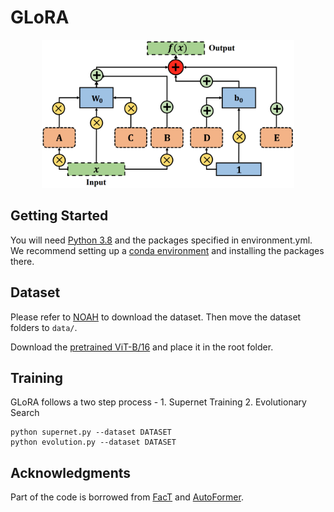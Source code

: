 # GLoRA

<div align=center>
<img width=80% src="method.png"/>
</div>

## Getting Started

You will need [Python 3.8](https://www.python.org/downloads) and the packages specified in environment.yml.
We recommend setting up a [conda environment](https://docs.conda.io/projects/conda/en/latest/_downloads/843d9e0198f2a193a3484886fa28163c/conda-cheatsheet.pdf)
and installing the packages there.

## Dataset

Please refer to [NOAH](https://github.com/ZhangYuanhan-AI/NOAH/#data-preparation) to download the dataset. Then move the dataset folders to `data/`.

Download the [pretrained ViT-B/16](https://storage.googleapis.com/vit_models/imagenet21k/ViT-B_16.npz) and place it in the root folder.

## Training
GLoRA follows a two step process - 1. Supernet Training 2. Evolutionary Search

```
python supernet.py --dataset DATASET
python evolution.py --dataset DATASET
```

<!-- ## Citation
Please cite our paper in your publications if it helps your research.

    @inproceedings{chavan2022vision,
      title={Vision Transformer Slimming: Multi-Dimension Searching in Continuous Optimization Space},
      author={Chavan, Arnav and Shen, Zhiqiang and Liu, Zhuang and Liu, Zechun and Cheng, Kwang-Ting and Xing, Eric},
      journal={Proceedings of the IEEE Conference on Computer Vision and Pattern Recognition (CVPR)},
      year={2022}
    } -->
    

## Acknowledgments
Part of the code is borrowed from [FacT](https://github.com/JieShibo/PETL-ViT/tree/main/FacT) and [AutoFormer](https://github.com/microsoft/Cream/tree/main/AutoFormer).


<!-- ## License

This project is licensed under the MIT License. -->
